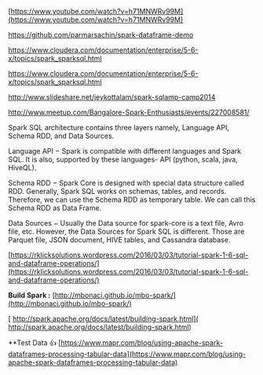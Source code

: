 [https://www.youtube.com/watch?v=h71MNWRv99M](https://www.youtube.com/watch?v=h71MNWRv99M)

https://github.com/parmarsachin/spark-dataframe-demo

https://www.cloudera.com/documentation/enterprise/5-6-x/topics/spark_sparksql.html

https://www.cloudera.com/documentation/enterprise/5-6-x/topics/spark_sparksql.html


http://www.slideshare.net/jeykottalam/spark-sqlamp-camp2014

http://www.meetup.com/Bangalore-Spark-Enthusiasts/events/227008581/



Spark SQL architecture contains three layers namely, Language API, Schema RDD, and Data Sources.

Language API − Spark is compatible with different languages and Spark SQL. It is also, supported by these languages- API (python, scala, java, HiveQL).

Schema RDD − Spark Core is designed with special data structure called RDD. Generally, Spark SQL works on schemas, tables, and records. Therefore, we can use the Schema RDD as temporary table. We can call this Schema RDD as Data Frame.

Data Sources − Usually the Data source for spark-core is a text file, Avro file, etc. However, the Data Sources for Spark SQL is different. Those are Parquet file, JSON document, HIVE tables, and Cassandra database.


[https://rklicksolutions.wordpress.com/2016/03/03/tutorial-spark-1-6-sql-and-dataframe-operations/](https://rklicksolutions.wordpress.com/2016/03/03/tutorial-spark-1-6-sql-and-dataframe-operations/)

**Build Spark :**
[http://mbonaci.github.io/mbo-spark/](http://mbonaci.github.io/mbo-spark/)


[  http://spark.apache.org/docs/latest/building-spark.html](  http://spark.apache.org/docs/latest/building-spark.html)


**Test Data :+1: 
[https://www.mapr.com/blog/using-apache-spark-dataframes-processing-tabular-data](https://www.mapr.com/blog/using-apache-spark-dataframes-processing-tabular-data)